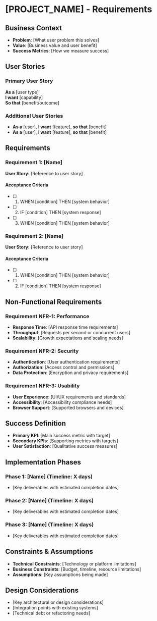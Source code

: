 # [PROJECT_NAME] - Requirements

## Business Context
- **Problem**: [What user problem this solves]
- **Value**: [Business value and user benefit]
- **Success Metrics**: [How we measure success]

## User Stories

### Primary User Story
**As a** [user type]  
**I want** [capability]  
**So that** [benefit/outcome]

### Additional User Stories
- **As a** [user], **I want** [feature], **so that** [benefit]
- **As a** [user], **I want** [feature], **so that** [benefit]

## Requirements

### Requirement 1: [Name]
**User Story:** [Reference to user story]

#### Acceptance Criteria
- [ ] 1. WHEN [condition] THEN [system behavior]
- [ ] 2. IF [condition] THEN [system response]
- [ ] 3. WHEN [condition] THEN [system behavior]

### Requirement 2: [Name]
**User Story:** [Reference to user story]

#### Acceptance Criteria
- [ ] 1. WHEN [condition] THEN [system behavior]
- [ ] 2. IF [condition] THEN [system response]

## Non-Functional Requirements

### Requirement NFR-1: Performance
- **Response Time**: [API response time requirements]
- **Throughput**: [Requests per second or concurrent users]
- **Scalability**: [Growth expectations and scaling needs]

### Requirement NFR-2: Security
- **Authentication**: [User authentication requirements]
- **Authorization**: [Access control and permissions]
- **Data Protection**: [Encryption and privacy requirements]

### Requirement NFR-3: Usability
- **User Experience**: [UI/UX requirements and standards]
- **Accessibility**: [Accessibility compliance needs]
- **Browser Support**: [Supported browsers and devices]

## Success Definition
- **Primary KPI**: [Main success metric with target]
- **Secondary KPIs**: [Supporting metrics with targets]
- **User Satisfaction**: [Qualitative success measures]

## Implementation Phases

### Phase 1: [Name] (Timeline: X days)
- [Key deliverables with estimated completion dates]

### Phase 2: [Name] (Timeline: X days)
- [Key deliverables with estimated completion dates]

### Phase 3: [Name] (Timeline: X days)
- [Key deliverables with estimated completion dates]

## Constraints & Assumptions
- **Technical Constraints**: [Technology or platform limitations]
- **Business Constraints**: [Budget, timeline, resource limitations]
- **Assumptions**: [Key assumptions being made]

## Design Considerations
- [Key architectural or design considerations]
- [Integration points with existing systems]
- [Technical debt or refactoring needs]